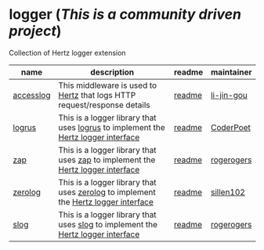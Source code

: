 # logger (*This is a community driven project*)

Collection of Hertz logger extension

| name                     | description                                                                                                                                                                                       | readme                          | maintainer                                  |
|--------------------------|---------------------------------------------------------------------------------------------------------------------------------------------------------------------------------------------------|---------------------------------|---------------------------------------------|
| [accesslog](./accesslog) | This middleware is used to [Hertz](https://github.com/cloudwego/hertz) that logs HTTP request/response details                                                                                    | [readme](./accesslog/README.md) | [li-jin-gou](https://github.com/li-jin-gou) |
| [logrus](./logrus)       | This is a logger library that uses [logrus](https://github.com/sirupsen/logrus) to implement the [Hertz logger interface](https://www.cloudwego.io/docs/hertz/tutorials/framework-exten/log/)     | [readme](./logrus/README.md)    | [CoderPoet](https://github.com/CoderPoet)   |
| [zap](./zap)             | This is a logger library that uses [zap](https://github.com/uber-go/zap) to implement the [Hertz logger interface](https://www.cloudwego.io/docs/hertz/tutorials/framework-exten/log/)            | [readme](./zap/README.md)       | [rogerogers](https://github.com/rogerogers) |
| [zerolog](./zerolog)     | This is a logger library that uses [zerolog](https://github.com/rs/zerolog) to implement the [Hertz logger interface](https://www.cloudwego.io/docs/hertz/tutorials/framework-exten/log/)         | [readme](./zerolog/README.md)   | [sillen102](https://github.com/sillen102)   |
| [slog](./slog)           | This is a logger library that uses [slog](https://pkg.go.dev/golang.org/x/exp/slog) to implement the [Hertz logger interface](https://www.cloudwego.io/docs/hertz/tutorials/framework-exten/log/) | [readme](./slog/README.md)      | [rogerogers](https://github.com/rogerogers) |
